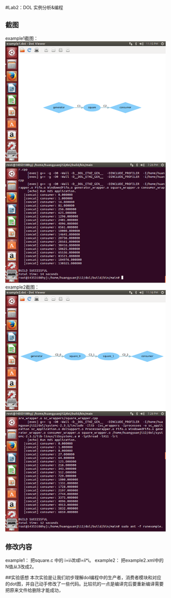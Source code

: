 #Lab2：DOL 实例分析&编程



## 截图

example1截图：
![Alt text](./dol1.png)
![Alt text](./Ubuntu-2016-10-17-10-26-53.png)
example2截图：
![Alt text](./dol2.png)
![Alt text](./Ubuntu-2016-10-17-10-28-08.png)
## 修改内容
example1：
把square.c 中的 i=i*i改成i=i*i*i。
example2：
把example2.xml中的N值从3改成2。

##实验感想
本次实验是让我们初步理解dol编程中的生产者，消费者模块和对应的dot图，并自己动手修改了一些代码。比较坑的一点是编译完后要重新编译需要把原来文件给删除才能成功，

